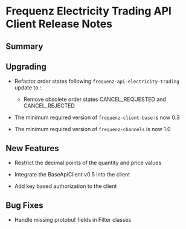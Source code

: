 # Frequenz Electricity Trading API Client Release Notes

## Summary

<!-- Here goes a general summary of what this release is about -->

## Upgrading

- Refactor order states following `frequenz-api-electricity-trading` update to <branch>:

  - Remove obsolete order states CANCEL_REQUESTED and CANCEL_REJECTED

- The minimum required version of `frequenz-client-base` is now 0.3

- The minimum required version of `frequenz-channels` is now 1.0

## New Features

- Restrict the decimal points of the quantity and price values

- Integrate the BaseApiClient v0.5 into the client

- Add key based authorization to the client

## Bug Fixes

- Handle missing protobuf fields in Filter classes
